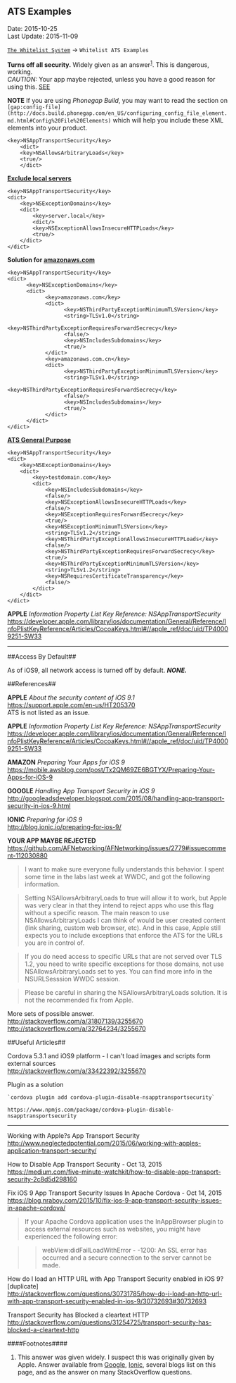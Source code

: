 ## ATS Examples ##
Date: 2015-10-25<br>
Last Update: 2015-11-09

[`The Whitelist System`](the-whitelist-system.md) -> `Whitelist ATS Examples`

**Turns off all security.** Widely given as an answer<sup>[1](#footnotes)</sup>. This is dangerous, working.<br>*CAUTION:* Your app maybe rejected, unless you have a good reason for using this. [SEE](#appRejected)

**NOTE** If you are using *Phonegap Build*, you may want to read the section on `[gap:config-file](http://docs.build.phonegap.com/en_US/configuring_config_file_element.md.html#Config%20File%20Elements)` which will help you include these XML elements into your product.

```
<key>NSAppTransportSecurity</key>
    <dict>
    <key>NSAllowsArbitraryLoads</key>
    <true/>
    </dict>
```

**[Exclude local servers](http://stackoverflow.com/a/32764234/3255670)**
```
<key>NSAppTransportSecurity</key>
<dict>
    <key>NSExceptionDomains</key>
    <dict>
        <key>server.local</key>
        <dict/>
        <key>NSExceptionAllowsInsecureHTTPLoads</key>
        <true/>
    </dict>
</dict>
```

**Solution for [amazonaws.com](https://mobile.awsblog.com/post/Tx2QM69ZE6BGTYX/Preparing-Your-Apps-for-iOS-9)**
```
<key>NSAppTransportSecurity</key>
<dict>
      <key>NSExceptionDomains</key>
      <dict>
            <key>amazonaws.com</key>
            <dict>
                  <key>NSThirdPartyExceptionMinimumTLSVersion</key>
                  <string>TLSv1.0</string>
                  <key>NSThirdPartyExceptionRequiresForwardSecrecy</key>
                  <false/>
                  <key>NSIncludesSubdomains</key>
                  <true/>
            </dict>
            <key>amazonaws.com.cn</key>
            <dict>
                  <key>NSThirdPartyExceptionMinimumTLSVersion</key>
                  <string>TLSv1.0</string>
                  <key>NSThirdPartyExceptionRequiresForwardSecrecy</key>
                  <false/>
                  <key>NSIncludesSubdomains</key>
                  <true/>
            </dict>
      </dict>
</dict>
```

**[ATS General Purpose](http://stackoverflow.com/a/30732693/3255670)**
```
<key>NSAppTransportSecurity</key>
<dict>
    <key>NSExceptionDomains</key>
    <dict>
        <key>testdomain.com</key>
        <dict>
            <key>NSIncludesSubdomains</key>
            <false/>
            <key>NSExceptionAllowsInsecureHTTPLoads</key>
            <false/>
            <key>NSExceptionRequiresForwardSecrecy</key>
            <true/>
            <key>NSExceptionMinimumTLSVersion</key>
            <string>TLSv1.2</string>
            <key>NSThirdPartyExceptionAllowsInsecureHTTPLoads</key>
            <false/>
            <key>NSThirdPartyExceptionRequiresForwardSecrecy</key>
            <true/>
            <key>NSThirdPartyExceptionMinimumTLSVersion</key>
            <string>TLSv1.2</string>
            <key>NSRequiresCertificateTransparency</key>
            <false/>
        </dict>
    </dict>
</dict>
```

**APPLE** *Information Property List Key Reference: NSAppTransportSecurity*<br>
https://developer.apple.com/library/ios/documentation/General/Reference/InfoPlistKeyReference/Articles/CocoaKeys.html#//apple_ref/doc/uid/TP40009251-SW33

----

##<a name=bydefault>Access By Default</a>##

As of iOS9, all network access is turned off by default.
***NONE.***

##<a name=references>References</a>##

**APPLE** *About the security content of iOS 9.1*<br>
https://support.apple.com/en-us/HT205370<br>
ATS is not listed as an issue.

**APPLE** *Information Property List Key Reference: NSAppTransportSecurity*<br>
https://developer.apple.com/library/ios/documentation/General/Reference/InfoPlistKeyReference/Articles/CocoaKeys.html#//apple_ref/doc/uid/TP40009251-SW33

**AMAZON** *Preparing Your Apps for iOS 9*<br>
https://mobile.awsblog.com/post/Tx2QM69ZE6BGTYX/Preparing-Your-Apps-for-iOS-9

**GOOGLE** *Handling App Transport Security in iOS 9*<br>
http://googleadsdeveloper.blogspot.com/2015/08/handling-app-transport-security-in-ios-9.html

**IONIC** *Preparing for iOS 9*<br>
http://blog.ionic.io/preparing-for-ios-9/

**<a name=appRejected>YOUR APP MAYBE REJECTED</a>**<br>
https://github.com/AFNetworking/AFNetworking/issues/2779#issuecomment-112030880<br>

>I want to make sure everyone fully understands this behavior. I spent some time in the labs last week at WWDC, and got the following information.

>Setting NSAllowsArbitraryLoads to true will allow it to work, but Apple was very clear in that they intend to reject apps who use this flag without a specific reason. The main reason to use NSAllowsArbitraryLoads I can think of would be user created content (link sharing, custom web browser, etc). And in this case, Apple still expects you to include exceptions that enforce the ATS for the URLs you are in control of.

>If you do need access to specific URLs that are not served over TLS 1.2, you need to write specific exceptions for those domains, not use NSAllowsArbitraryLoads set to yes. You can find more info in the NSURLSesssion WWDC session.

>Please be careful in sharing the NSAllowsArbitraryLoads solution. It is not the recommended fix from Apple.

More sets of possible answer.<br>
http://stackoverflow.com/a/31807139/3255670
http://stackoverflow.com/a/32764234/3255670

##<a name=usefularticles>Useful Articles</a>##

Cordova 5.3.1 and iOS9 platform - I can't load images and scripts form external sources<br>
http://stackoverflow.com/a/33422392/3255670

Plugin as a solution

    `cordova plugin add cordova-plugin-disable-nsapptransportsecurity`

    https://www.npmjs.com/package/cordova-plugin-disable-nsapptransportsecurity

----

Working with Apple?s App Transport Security<br>
http://www.neglectedpotential.com/2015/06/working-with-apples-application-transport-security/

How to Disable App Transport Security - Oct 13, 2015<br>
https://medium.com/five-minute-watchkit/how-to-disable-app-transport-security-2c8d5d298160

Fix iOS 9 App Transport Security Issues In Apache Cordova - Oct 14, 2015<br>
https://blog.nraboy.com/2015/10/fix-ios-9-app-transport-security-issues-in-apache-cordova/

> If your Apache Cordova application uses the InAppBrowser plugin to access external resources such as websites, you might have experienced the following error:

> > webView:didFailLoadWithError - -1200: An SSL error has occurred and a secure connection to the server cannot be made.

How do I load an HTTP URL with App Transport Security enabled in iOS 9? [duplicate]<br>
http://stackoverflow.com/questions/30731785/how-do-i-load-an-http-url-with-app-transport-security-enabled-in-ios-9/30732693#30732693

Transport Security has Blocked a cleartext HTTP<br>
http://stackoverflow.com/questions/31254725/transport-security-has-blocked-a-cleartext-http

####<a name=footnotes>Footnotes</a>####

1. This answer was given widely. I suspect this was originally given by Apple. Answer available from [Google](http://googleadsdeveloper.blogspot.com/2015/08/handling-app-transport-security-in-ios-9.html), [Ionic](http://blog.ionic.io/preparing-for-ios-9/), several blogs list on this page, and as the answer on many StackOverflow questions.



